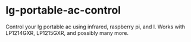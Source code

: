 # lg-portable-ac-control
Control your lg portable ac using infrared, raspberry pi, and l. Works with LP1214GXR, LP1215GXR, and possibly many more.
